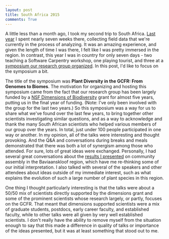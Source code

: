 ```yaml
---
layout: post
title: South Africa 2015
comments: True
---
```


A little less than a month ago, I took my second trip to South Africa. [Last year](http://mlammens.github.io/2014/08/did-i-say-local-field-work-going.html) I spent nearly seven weeks there, collecting field data that we're currently in the process of analyzing. It was an amazing experience, and given the length of time I was there, I felt like I was pretty immersed in the region. In contrast, this year I was in country for only seven days - two teaching a Software Carpentry workshop, one playing tourist, and three at a 
[symposium our research group organized](http://plasticity.uconn.edu/symposium-south-africa-2015/). In this post, I'd like to focus on the symposium a bit.

The title of the symposium was **Plant Diversity in the GCFR: From Genomes to Biomes**. The motivation for organizing and hosting this symposium came from the fact that our research group has been largely funded by a 
[NSF Dimensions of Biodiversity](https://www.nsf.gov/funding/pgm_summ.jsp?pims_id=503446) grant for almost five years, putting us in the final year of funding. (Note: I've only been involved with the group for the last two years.) So this symposium was a way for us to share what we've found over the last few years, to bring together other scientists investigating similar questions, and as a way to acknowledge and thank the many South African scientists who helped various members of our group over the years. In total, just under 100 people participated in one way or another. In my opinion, all of the talks were interesting and thought provoking. And the Q&A and conversations during breaks and meals demonstrated that there was both a lot of synergism among those who attended. For sure, lots of great ideas were exchanged. Personally, I had several great conversations about the [results I presented](http://figshare.com/articles/Processes_of_plant_community_assembly_in_the_environmentally_heterogeneous_high_biodiversity_Baviaanskloof_Mega_reserve/1512814) 
on community assembly in the Baviaanskloof region, which have me re-thinking some of our initial interpretation. I also talked with several of the speakers and other attendees about ideas outside of my immediate interest, such as what explains the evolution of such a large number of plant species in this region.

One thing I thought particularly interesting is that the talks were about a 50/50 mix of scientists directly supported by the dimensions grant and some of the prominent scientists whose research largely, or partly, focuses on the GCFR. That meant that dimensions supported scientists were a mix of graduate students, postdocs, early career faculty, and established faculty, while to other talks were all given by very well established scientists. I don't really have the ability to remove myself from the situation enough to say that this made a difference in quality of talks or importance of the ideas presented, but it was at least something that stood out to me. 
